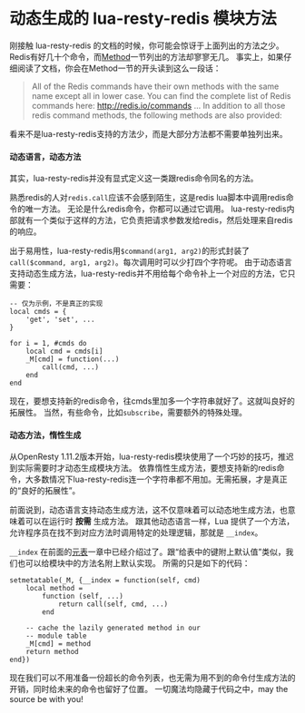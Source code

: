 # 动态生成的 lua-resty-redis 模块方法

刚接触 lua-resty-redis 的文档的时候，你可能会惊讶于上面列出的方法之少。
Redis有好几十个命令，而[Method](https://github.com/openresty/lua-resty-redis#methods)一节列出的方法却寥寥无几。
事实上，如果仔细阅读了文档，你会在Method一节的开头读到这么一段话：

> All of the Redis commands have their own methods with the same name except all in lower case.
> You can find the complete list of Redis commands here:
> http://redis.io/commands
> ...
> In addition to all those redis command methods, the following methods are also provided:

看来不是lua-resty-redis支持的方法少，而是大部分方法都不需要单独列出来。

#### 动态语言，动态方法

其实，lua-resty-redis并没有显式定义这一类跟redis命令同名的方法。

熟悉redis的人对`redis.call`应该不会感到陌生，这是redis lua脚本中调用redis命令的唯一方法。
无论是什么redis命令，你都可以通过它调用。
lua-resty-redis内部就有一个类似于这样的方法，它负责把请求参数发给redis，然后处理来自redis的响应。

出于易用性，lua-resty-redis用`$command(arg1, arg2)`的形式封装了`call($command, arg1, arg2)`。每次调用时可以少打四个字符呢。
由于动态语言支持动态生成方法，lua-resty-redis并不用给每个命令补上一个对应的方法，它只需要：

```
-- 仅为示例，不是真正的实现
local cmds = {
    'get', 'set', ...
}

for i = 1, #cmds do
    local cmd = cmds[i]
    _M[cmd] = function(...)
        call(cmd, ...)
    end
end
```

现在，要想支持新的redis命令，往cmds里加多一个字符串就好了。这就叫良好的拓展性。
当然，有些命令，比如`subscribe`，需要额外的特殊处理。

#### 动态方法，惰性生成

从OpenResty 1.11.2版本开始，lua-resty-redis模块使用了一个巧妙的技巧，推迟到实际需要时才动态生成模块方法。
依靠惰性生成方法，要想支持新的redis命令，大多数情况下lua-resty-redis连一个字符串都不用加。无需拓展，才是真正的“良好的拓展性”。

前面说到，动态语言支持动态生成方法，这不仅意味着可以动态地生成方法，也意味着可以在运行时 **按需** 生成方法。
跟其他动态语言一样，Lua 提供了一个方法，允许程序员在找不到对应方法时调用特定的处理逻辑，那就是 `__index`。

`__index` 在前面的[元表](../lua/metatable.md)一章中已经介绍过了。跟“给表中的键附上默认值”类似，我们也可以给模块中的方法名附上默认实现。
所需的只是如下的代码：

```
setmetatable(_M, {__index = function(self, cmd)
    local method =
        function (self, ...)
            return call(self, cmd, ...)
        end

    -- cache the lazily generated method in our
    -- module table
    _M[cmd] = method
    return method
end})
```

现在我们可以不用准备一份超长的命令列表，也无需为用不到的命令付生成方法的开销，同时给未来的命令也留好了位置。
一切魔法均隐藏于代码之中，may the source be with you!
